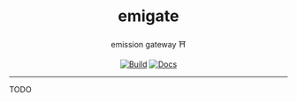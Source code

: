 <h1 align="center">emigate</h1>

<div align="center">

emission gateway ⛩️

[![Build](https://github.com/radio-aktywne/emigate/actions/workflows/build.yaml/badge.svg)](https://github.com/radio-aktywne/emigate/actions/workflows/build.yaml)
[![Docs](https://github.com/radio-aktywne/emigate/actions/workflows/docs.yaml/badge.svg)](https://github.com/radio-aktywne/emigate/actions/workflows/docs.yaml)

</div>

---

TODO
